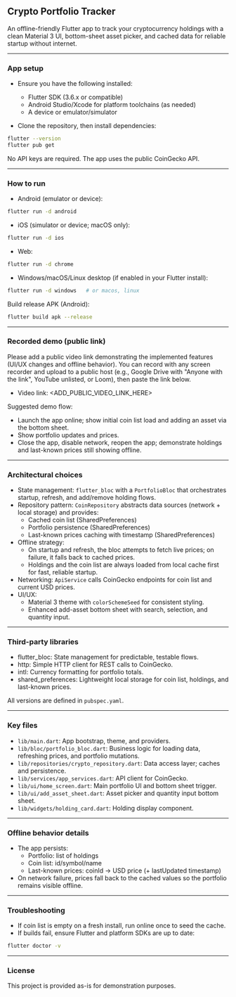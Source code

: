 ## Crypto Portfolio Tracker

An offline-friendly Flutter app to track your cryptocurrency holdings with a clean Material 3 UI, bottom-sheet asset picker, and cached data for reliable startup without internet.

---

### App setup

- Ensure you have the following installed:
  - Flutter SDK (3.6.x or compatible)
  - Android Studio/Xcode for platform toolchains (as needed)
  - A device or emulator/simulator

- Clone the repository, then install dependencies:

```bash
flutter --version
flutter pub get
```

No API keys are required. The app uses the public CoinGecko API.

---

### How to run

- Android (emulator or device):

```bash
flutter run -d android
```

- iOS (simulator or device; macOS only):

```bash
flutter run -d ios
```

- Web:

```bash
flutter run -d chrome
```

- Windows/macOS/Linux desktop (if enabled in your Flutter install):

```bash
flutter run -d windows   # or macos, linux
```

Build release APK (Android):

```bash
flutter build apk --release
```

---

### Recorded demo (public link)

Please add a public video link demonstrating the implemented features (UI/UX changes and offline behavior). You can record with any screen recorder and upload to a public host (e.g., Google Drive with "Anyone with the link", YouTube unlisted, or Loom), then paste the link below.

- Video link: <ADD_PUBLIC_VIDEO_LINK_HERE>

Suggested demo flow:
- Launch the app online; show initial coin list load and adding an asset via the bottom sheet.
- Show portfolio updates and prices.
- Close the app, disable network, reopen the app; demonstrate holdings and last-known prices still showing offline.

---

### Architectural choices

- State management: `flutter_bloc` with a `PortfolioBloc` that orchestrates startup, refresh, and add/remove holding flows.
- Repository pattern: `CoinRepository` abstracts data sources (network + local storage) and provides:
  - Cached coin list (SharedPreferences)
  - Portfolio persistence (SharedPreferences)
  - Last-known prices caching with timestamp (SharedPreferences)
- Offline strategy:
  - On startup and refresh, the bloc attempts to fetch live prices; on failure, it falls back to cached prices.
  - Holdings and the coin list are always loaded from local cache first for fast, reliable startup.
- Networking: `ApiService` calls CoinGecko endpoints for coin list and current USD prices.
- UI/UX:
  - Material 3 theme with `colorSchemeSeed` for consistent styling.
  - Enhanced add-asset bottom sheet with search, selection, and quantity input.

---

### Third-party libraries

- flutter_bloc: State management for predictable, testable flows.
- http: Simple HTTP client for REST calls to CoinGecko.
- intl: Currency formatting for portfolio totals.
- shared_preferences: Lightweight local storage for coin list, holdings, and last-known prices.

All versions are defined in `pubspec.yaml`.

---

### Key files

- `lib/main.dart`: App bootstrap, theme, and providers.
- `lib/bloc/portfolio_bloc.dart`: Business logic for loading data, refreshing prices, and portfolio mutations.
- `lib/repositories/crypto_repository.dart`: Data access layer; caches and persistence.
- `lib/services/app_services.dart`: API client for CoinGecko.
- `lib/ui/home_screen.dart`: Main portfolio UI and bottom sheet trigger.
- `lib/ui/add_asset_sheet.dart`: Asset picker and quantity input bottom sheet.
- `lib/widgets/holding_card.dart`: Holding display component.

---

### Offline behavior details

- The app persists:
  - Portfolio: list of holdings
  - Coin list: id/symbol/name
  - Last-known prices: coinId → USD price (+ lastUpdated timestamp)
- On network failure, prices fall back to the cached values so the portfolio remains visible offline.

---

### Troubleshooting

- If coin list is empty on a fresh install, run online once to seed the cache.
- If builds fail, ensure Flutter and platform SDKs are up to date:

```bash
flutter doctor -v
```

---

### License

This project is provided as-is for demonstration purposes.
